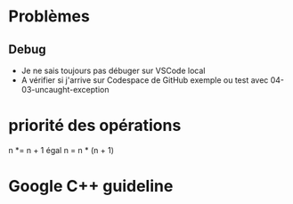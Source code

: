 # Problèmes

## Debug
- Je ne sais toujours pas débuger sur VSCode local
- A vérifier si j'arrive sur Codespace de GitHub
exemple ou test avec 04-03-uncaught-exception



# priorité des opérations
n *= n + 1
égal
n = n * (n + 1)



# Google C++ guideline
